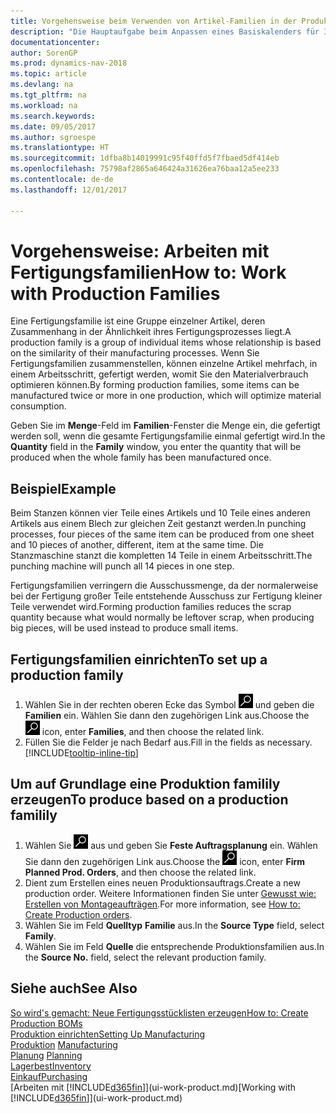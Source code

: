 ```yaml
---
title: Vorgehensweise beim Verwenden von Artikel-Familien in der Produktion
description: "Die Hauptaufgabe beim Anpassen eines Basiskalenders für Ihre Firma oder einen Ihrer Geschäftspartner ist, alle Änderungen am Status der Daten als freie Tage oder Arbeitstage einzugeben."
documentationcenter: 
author: SorenGP
ms.prod: dynamics-nav-2018
ms.topic: article
ms.devlang: na
ms.tgt_pltfrm: na
ms.workload: na
ms.search.keywords: 
ms.date: 09/05/2017
ms.author: sgroespe
ms.translationtype: HT
ms.sourcegitcommit: 1dfba8b14019991c95f40ffd5f7fbaed5df414eb
ms.openlocfilehash: 75798af2865a646424a31626ea76baa12a5ee233
ms.contentlocale: de-de
ms.lasthandoff: 12/01/2017

---
```

# <a name="how-to-work-with-production-families"></a><span data-ttu-id="0f384-103">Vorgehensweise: Arbeiten mit Fertigungsfamilien</span><span class="sxs-lookup"><span data-stu-id="0f384-103">How to: Work with Production Families</span></span>
<span data-ttu-id="0f384-104">Eine Fertigungsfamilie ist eine Gruppe einzelner Artikel, deren Zusammenhang in der Ähnlichkeit ihres Fertigungsprozesses liegt.</span><span class="sxs-lookup"><span data-stu-id="0f384-104">A production family is a group of individual items whose relationship is based on the similarity of their manufacturing processes.</span></span> <span data-ttu-id="0f384-105">Wenn Sie Fertigungsfamilien zusammenstellen, können einzelne Artikel mehrfach, in einem Arbeitsschritt, gefertigt werden, womit Sie den Materialverbrauch optimieren können.</span><span class="sxs-lookup"><span data-stu-id="0f384-105">By forming production families, some items can be manufactured twice or more in one production, which will optimize material consumption.</span></span>

<span data-ttu-id="0f384-106">Geben Sie im **Menge**-Feld im **Familien**-Fenster die Menge ein, die gefertigt werden soll, wenn die gesamte Fertigungsfamilie einmal gefertigt wird.</span><span class="sxs-lookup"><span data-stu-id="0f384-106">In the **Quantity** field in the **Family** window, you enter the quantity that will be produced when the whole family has been manufactured once.</span></span>

## <a name="example"></a><span data-ttu-id="0f384-107">Beispiel</span><span class="sxs-lookup"><span data-stu-id="0f384-107">Example</span></span>
<span data-ttu-id="0f384-108">Beim Stanzen können vier Teile eines Artikels und 10 Teile eines anderen Artikels aus einem Blech zur gleichen Zeit gestanzt werden.</span><span class="sxs-lookup"><span data-stu-id="0f384-108">In punching processes, four pieces of the same item can be produced from one sheet and 10 pieces of another, different, item at the same time.</span></span> <span data-ttu-id="0f384-109">Die Stanzmaschine stanzt die kompletten 14 Teile in einem Arbeitsschritt.</span><span class="sxs-lookup"><span data-stu-id="0f384-109">The punching machine will punch all 14 pieces in one step.</span></span>

<span data-ttu-id="0f384-110">Fertigungsfamilien verringern die Ausschussmenge, da der normalerweise bei der Fertigung großer Teile entstehende Ausschuss zur Fertigung kleiner Teile verwendet wird.</span><span class="sxs-lookup"><span data-stu-id="0f384-110">Forming production families reduces the scrap quantity because what would normally be leftover scrap, when producing big pieces, will be used instead to produce small items.</span></span>

## <a name="to-set-up-a-production-family"></a><span data-ttu-id="0f384-111">Fertigungsfamilien einrichten</span><span class="sxs-lookup"><span data-stu-id="0f384-111">To set up a production family</span></span>
1. <span data-ttu-id="0f384-112">Wählen Sie in der rechten oberen Ecke das Symbol ![Nach Seite oder Bericht suchen](media/ui-search/search_small.png "Nach Seite oder Bericht suchen") und geben die **Familien** ein. Wählen Sie dann den zugehörigen Link aus.</span><span class="sxs-lookup"><span data-stu-id="0f384-112">Choose the ![Search for Page or Report](media/ui-search/search_small.png "Search for Page or Report icon") icon, enter **Families**, and then choose the related link.</span></span>
2. <span data-ttu-id="0f384-113">Füllen Sie die Felder je nach Bedarf aus.</span><span class="sxs-lookup"><span data-stu-id="0f384-113">Fill in the fields as necessary.</span></span> [!INCLUDE[tooltip-inline-tip](includes/tooltip-inline-tip_md.md)]

## <a name="to-produce-based-on-a-production-familily"></a><span data-ttu-id="0f384-114">Um auf Grundlage eine Produktion familily erzeugen</span><span class="sxs-lookup"><span data-stu-id="0f384-114">To produce based on a production familily</span></span>
1. <span data-ttu-id="0f384-115">Wählen Sie ![Nach Seite oder Bericht suchen](media/ui-search/search_small.png "Symbol nach Seite oder Bericht suchen ") aus und geben Sie **Feste Auftragsplanung** ein. Wählen Sie dann den zugehörigen Link aus.</span><span class="sxs-lookup"><span data-stu-id="0f384-115">Choose the ![Search for Page or Report](media/ui-search/search_small.png "Search for Page or Report icon") icon, enter **Firm Planned Prod. Orders**, and then choose the related link.</span></span>
2. <span data-ttu-id="0f384-116">Dient zum Erstellen eines neuen Produktionsauftrags.</span><span class="sxs-lookup"><span data-stu-id="0f384-116">Create a new production order.</span></span> <span data-ttu-id="0f384-117">Weitere Informationen finden Sie unter [Gewusst wie: Erstellen von Montageaufträgen](production-how-to-create-production-orders.md).</span><span class="sxs-lookup"><span data-stu-id="0f384-117">For more information, see [How to: Create Production orders](production-how-to-create-production-orders.md).</span></span>
3. <span data-ttu-id="0f384-118">Wählen Sie im Feld **Quelltyp** **Familie** aus.</span><span class="sxs-lookup"><span data-stu-id="0f384-118">In the **Source Type** field, select **Family**.</span></span>  
4. <span data-ttu-id="0f384-119">Wählen Sie im Feld **Quelle** die entsprechende Produktionsfamilien aus.</span><span class="sxs-lookup"><span data-stu-id="0f384-119">In the **Source No.** field, select the relevant production family.</span></span>

## <a name="see-also"></a><span data-ttu-id="0f384-120">Siehe auch</span><span class="sxs-lookup"><span data-stu-id="0f384-120">See Also</span></span>
[<span data-ttu-id="0f384-121">So wird's gemacht: Neue Fertigungsstücklisten erzeugen</span><span class="sxs-lookup"><span data-stu-id="0f384-121">How to: Create Production BOMs</span></span>](production-how-to-create-production-boms.md)  
[<span data-ttu-id="0f384-122">Produktion einrichten</span><span class="sxs-lookup"><span data-stu-id="0f384-122">Setting Up Manufacturing</span></span>](production-configure-production-processes.md)  
<span data-ttu-id="0f384-123">[Produktion](production-manage-manufacturing.md)  </span><span class="sxs-lookup"><span data-stu-id="0f384-123">[Manufacturing](production-manage-manufacturing.md)  </span></span>  
<span data-ttu-id="0f384-124">[Planung](production-planning.md) </span><span class="sxs-lookup"><span data-stu-id="0f384-124">[Planning](production-planning.md) </span></span>  
[<span data-ttu-id="0f384-125">Lagerbest</span><span class="sxs-lookup"><span data-stu-id="0f384-125">Inventory</span></span>](inventory-manage-inventory.md)  
[<span data-ttu-id="0f384-126">Einkauf</span><span class="sxs-lookup"><span data-stu-id="0f384-126">Purchasing</span></span>](purchasing-manage-purchasing.md)  
<span data-ttu-id="0f384-127">[Arbeiten mit [!INCLUDE[d365fin](includes/d365fin_md.md)]](ui-work-product.md)</span><span class="sxs-lookup"><span data-stu-id="0f384-127">[Working with [!INCLUDE[d365fin](includes/d365fin_md.md)]](ui-work-product.md)</span></span>

